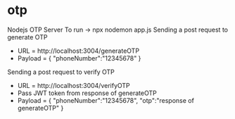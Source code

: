 # otp
Nodejs OTP Server
To run -> npx nodemon app.js
Sending a post request to generate OTP
 - URL = http://localhost:3004/generateOTP
 - Payload = {
    "phoneNumber":"12345678"
}

Sending a post request to verify OTP
- URL = http://localhost:3004/verifyOTP
- Pass JWT token from response of generateOTP
- Payload = {
    "phoneNumber":"12345678",
    "otp":"response of generateOTP"
}

